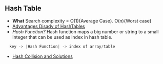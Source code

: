 ## Hash Table
  - **What** Search complexity = O(1){Average Case}. O(n){Worst case}
  - [Advantages Disadv of HashTables](Advantages_Disadv_of_HashTables.md)
  - *Hash Function?* Hash function maps a big number or string to a small integer that can be used as index in hash table. 
```c
  key -> |Hash Function| -> index of array/table
```
  - [Hash Collision and Solutions](Hash_Collision_And_Solutions.md)
